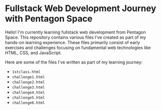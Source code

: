 # Fullstack Web Development Journey with Pentagon Space

Hello! I'm currently learning fullstack web development from Pentagon Space. This repository contains various files I've created as part of my hands-on learning experience. These files primarily consist of early exercises and challenges focusing on fundamental web technologies like HTML, CSS, and JavaScript.

Here are some of the files I've written as part of my learning journey:

* `1stclass.html`
* `challenge1.html`
* `challenge2.html`
* `challenge3.html`
* `challenge4.html`
* `challenge5.html`
* `challenge6.html`
